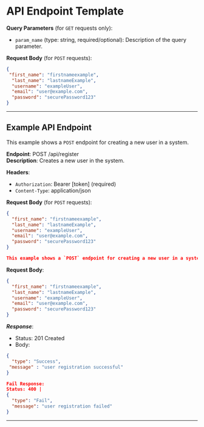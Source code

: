 # API Endpoint Template


**Query Parameters** (for `GET` requests only):

- `param_name` (type: string, required/optional): Description of the query parameter.

**Request Body** (for `POST` requests):


```json
{
 "first_name": "firstnameexample",
  "last_name": "lastnameExample",  
  "username": "exampleUser", 
  "email": "user@example.com", 
  "password": "securePassword123" 
}
```

---

## Example API Endpoint

This example shows a `POST` endpoint for creating a new user in a system.  

**Endpoint**: POST /api/register  
**Description**: Creates a new user in the system.

**Headers**:

- `Authorization`: Bearer [token] (required)
- `Content-Type`: application/json

**Request Body** (for `POST` requests):
```json
{
  "first_name": "firstnameexample",
  "last_name": "lastnameExample",  
  "username": "exampleUser", 
  "email": "user@example.com", 
  "password": "securePassword123" 
}

This example shows a `POST` endpoint for creating a new user in a system.  

```
**Request Body**:

```json
{
  "first_name": "firstnameexample",
  "last_name": "lastnameExample",  
  "username": "exampleUser", 
  "email": "user@example.com", 
  "password": "securePassword123" 
}
```

***Response***:

- Status: 201 Created
- Body:
```json
{
  "type": "Success",
 "message" : "user registration successful"
}

Fail Response:
Status: 400 |
{
  "type": "Fail",
  "message": "user registration failed"
}
```
---